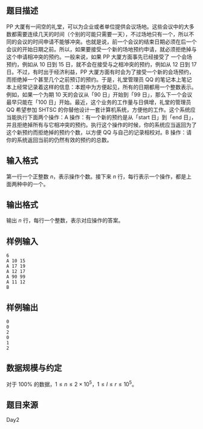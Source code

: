 ## 题目描述
PP 大厦有一间空的礼堂，可以为企业或者单位提供会议场地。这些会议中的大多数都需要连续几天的时间（个别的可能只需要一天），不过场地只有一个，所以不同的会议的时间申请不能够冲突。也就是说，前一个会议的结束日期必须在后一个会议的开始日期之前。所以，如果要接受一个新的场地预约申请，就必须拒绝掉与这个申请相冲突的预约。一般来说，如果 PP 大厦方面事先已经接受了 一个会场预约，例如从 $10$ 日到 $15$ 日，就不会在接受与之相冲突的预约，例如从 $12$ 日到 $17$ 日。不过，有时出于经济利益，PP 大厦方面有时会为了接受一个新的会场预约，而拒绝掉一个甚至几个之前预订的预约。于是，礼堂管理员 QQ 的笔记本上笔记本上经常记录着这样的信息：本题中为方便起见，所有的日期都用一个整数表示。例如，如果一个为期 $10$ 天的会议从「$90$ 日」开始到「$99$ 日」，那么下一个会议最早只能在「$100$ 日」开始。最近，这个业务的工作量与日俱增，礼堂的管理员 QQ 希望参加 SHTSC 的你替他设计一套计算机系统，方便他的工作。这个系统应当能执行下面两个操作：A 操作：有一个新的预约是从「start 日」到「end 日」，并且拒绝掉所有与它相冲突的预约。执行这个操作的时候，你的系统应当返回为了这个新预约而拒绝掉的预约个数，以方便 QQ 与自己的记录相校对。B 操作：请你的系统返回当前的仍然有效的预约的总数。

## 输入格式
第一行一个正整数 $n$，表示操作个数。接下来 $n$ 行，每行表示一个操作，都是上面两种中的一个。

## 输出格式
输出 $n$ 行，每行一个整数，表示对应操作的答案。

## 样例输入
```
6
A 10 15
A 17 19
A 12 17
A 90 99
A 11 12
B
```
## 样例输出
```
0
0
2
0
1
2
```
## 数据规模与约定
对于 $100\%$ 的数据，$1 \leq n \leq 2\times 10^5$，$1 \leq l \leq r \leq 10^5$。
## 题目来源
Day2